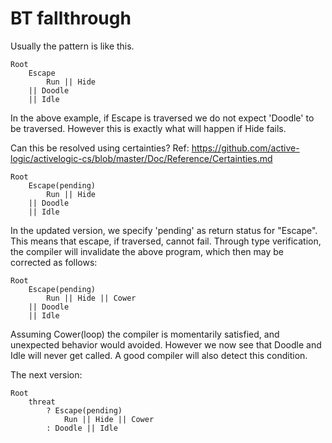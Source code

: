 # BT fallthrough

Usually the pattern is like this.

```
Root
    Escape
        Run || Hide
    || Doodle
    || Idle
```

In the above example, if Escape is traversed we do not expect 'Doodle' to be traversed. However this is exactly what will happen if Hide fails.

Can this be resolved using certainties?
Ref: https://github.com/active-logic/activelogic-cs/blob/master/Doc/Reference/Certainties.md

```
Root
    Escape(pending)
        Run || Hide
    || Doodle
    || Idle
```

In the updated version, we specify 'pending' as return status for "Escape". This means that escape, if traversed, cannot fail. Through type verification, the compiler will invalidate the above program, which then may be corrected as follows:

```
Root
    Escape(pending)
        Run || Hide || Cower
    || Doodle
    || Idle
```

Assuming Cower(loop) the compiler is momentarily satisfied, and unexpected behavior would avoided. However we now see that Doodle and Idle will never get called. A good compiler will also detect this condition.

The next version:

```
Root
    threat
        ? Escape(pending)
            Run || Hide || Cower
        : Doodle || Idle
```
